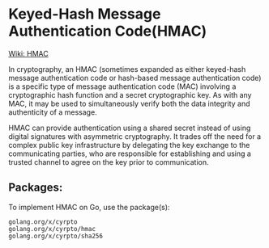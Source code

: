 <!-- markdownlint-disable -->

# Keyed-Hash Message Authentication Code(HMAC)

<a href="https://en.wikipedia.org/wiki/HMAC" target="_blank" rel="noopener noreferrer">Wiki: HMAC</a>

In cryptography, an HMAC (sometimes expanded as either keyed-hash message authentication code or hash-based message authentication code) is a specific type of message authentication code (MAC) involving a cryptographic hash function and a secret cryptographic key. As with any MAC, it may be used to simultaneously verify both the data integrity and authenticity of a message.

HMAC can provide authentication using a shared secret instead of using digital signatures with asymmetric cryptography. It trades off the need for a complex public key infrastructure by delegating the key exchange to the communicating parties, who are responsible for establishing and using a trusted channel to agree on the key prior to communication.

<h2>Packages:</h2>

To implement HMAC on Go, use the package(s):<br>

<code>golang.org/x/cyrpto</code><br>
<code>golang.org/x/cyrpto/hmac</code><br>
<code>golang.org/x/cyrpto/sha256</code><br>

